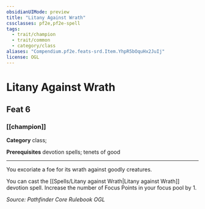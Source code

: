 ```yaml
---
obsidianUIMode: preview
title: "Litany Against Wrath"
cssclasses: pf2e,pf2e-spell
tags:
  - trait/champion
  - trait/common
  - category/class
aliases: "Compendium.pf2e.feats-srd.Item.YhpR5bOquHx2JuIj"
license: OGL
---
```

# Litany Against Wrath
## Feat 6
### [[champion]]

**Category** class; 



**Prerequisites** devotion spells; tenets of good
* * *
You excoriate a foe for its wrath against goodly creatures.

You can cast the [[Spells/Litany against Wrath|Litany against Wrath]] devotion spell. Increase the number of Focus Points in your focus pool by 1.

*Source: Pathfinder Core Rulebook*
*OGL*